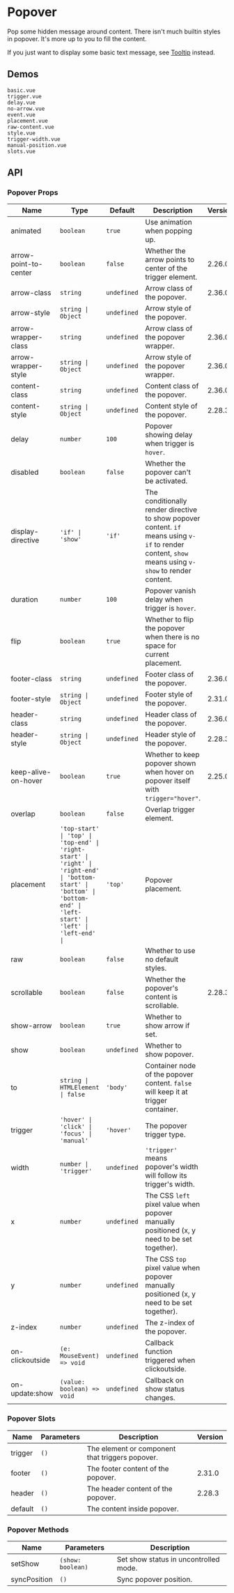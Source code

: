 # Popover

Pop some hidden message around content. There isn't much builtin styles in popover. It's more up to you to fill the content.

If you just want to display some basic text message, see [Tooltip](tooltip) instead.

## Demos

```demo
basic.vue
trigger.vue
delay.vue
no-arrow.vue
event.vue
placement.vue
raw-content.vue
style.vue
trigger-width.vue
manual-position.vue
slots.vue
```

## API

### Popover Props

| Name | Type | Default | Description | Version |
| --- | --- | --- | --- | --- |
| animated | `boolean` | `true` | Use animation when popping up. |  |
| arrow-point-to-center | `boolean` | `false` | Whether the arrow points to center of the trigger element. | 2.26.0 |
| arrow-class | `string` | `undefined` | Arrow class of the popover. | 2.36.0 |
| arrow-style | `string \| Object` | `undefined` | Arrow style of the popover. |  |
| arrow-wrapper-class | `string` | `undefined` | Arrow class of the popover wrapper. | 2.36.0 |
| arrow-wrapper-style | `string \| Object` | `undefined` | Arrow style of the popover wrapper. | 2.36.0 |
| content-class | `string` | `undefined` | Content class of the popover. | 2.36.0 |
| content-style | `string \| Object` | `undefined` | Content style of the popover. | 2.28.3 |
| delay | `number` | `100` | Popover showing delay when trigger is `hover`. |  |
| disabled | `boolean` | `false` | Whether the popover can't be activated. |  |
| display-directive | `'if' \| 'show'` | `'if'` | The conditionally render directive to show popover content. `if` means using `v-if` to render content, `show` means using `v-show` to render content. |  |
| duration | `number` | `100` | Popover vanish delay when trigger is `hover`. |  |
| flip | `boolean` | `true` | Whether to flip the popover when there is no space for current placement. |  |
| footer-class | `string` | `undefined` | Footer class of the popover. | 2.36.0 |
| footer-style | `string \| Object` | `undefined` | Footer style of the popover. | 2.31.0 |
| header-class | `string` | `undefined` | Header class of the popover. | 2.36.0 |
| header-style | `string \| Object` | `undefined` | Header style of the popover. | 2.28.3 |
| keep-alive-on-hover | `boolean` | `true` | Whether to keep popover shown when hover on popover itself with `trigger="hover"`. | 2.25.0 |
| overlap | `boolean` | `false` | Overlap trigger element. |  |
| placement | `'top-start' \| 'top' \| 'top-end' \| 'right-start' \| 'right' \| 'right-end' \| 'bottom-start' \| 'bottom' \| 'bottom-end' \| 'left-start' \| 'left' \| 'left-end' \| ` | `'top'` | Popover placement. |  |
| raw | `boolean` | `false` | Whether to use no default styles. |  |
| scrollable | `boolean` | `false` | Whether the popover's content is scrollable. | 2.28.3 |
| show-arrow | `boolean` | `true` | Whether to show arrow if set. |  |
| show | `boolean` | `undefined` | Whether to show popover. |  |
| to | `string \| HTMLElement \| false` | `'body'` | Container node of the popover content. `false` will keep it at trigger container. |  |
| trigger | `'hover' \| 'click' \| 'focus' \| 'manual'` | `'hover'` | The popover trigger type. |  |
| width | `number \| 'trigger'` | `undefined` | `'trigger'` means popover's width will follow its trigger's width. |  |
| x | `number` | `undefined` | The CSS `left` pixel value when popover manually positioned (x, y need to be set together). |  |
| y | `number` | `undefined` | The CSS `top` pixel value when popover manually positioned (x, y need to be set together). |  |
| z-index | `number` | `undefined` | The z-index of the popover. |  |
| on-clickoutside | `(e: MouseEvent) => void` | `undefined` | Callback function triggered when clickoutside. |  |
| on-update:show | `(value: boolean) => void` | `undefined` | Callback on show status changes. |  |

### Popover Slots

| Name | Parameters | Description | Version |
| --- | --- | --- | --- |
| trigger | `()` | The element or component that triggers popover. |  |
| footer | `()` | The footer content of the popover. | 2.31.0 |
| header | `()` | The header content of the popover. | 2.28.3 |
| default | `()` | The content inside popover. |  |

### Popover Methods

| Name         | Parameters        | Description                           |
| ------------ | ----------------- | ------------------------------------- |
| setShow      | `(show: boolean)` | Set show status in uncontrolled mode. |
| syncPosition | `()`              | Sync popover position.                |
